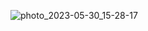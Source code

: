 ![photo_2023-05-30_15-28-17](https://github.com/yungenie/algorithm/assets/28051638/d45074ea-43b6-4b2c-9149-1b92a980c379)
